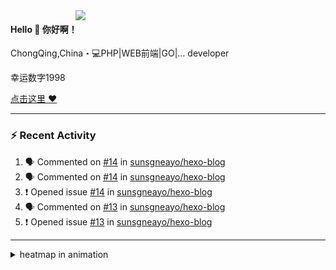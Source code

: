 

<img align="right" width="400" src="https://github-readme-stats.vercel.app/api?username=sunsgneayo&show_icons=true&text_color=24292e&bg_color=f7f4ed&hide_title=false" />


#### Hello 👋 你好啊！

ChongQing,China・💻PHP|WEB前端|GO|... developer 

幸运数字1998

[点击这里 :heart:](https://github.com/sunsgneayo)


---

### :zap: Recent Activity
<!--START_SECTION:activity-->
1. 🗣 Commented on [#14](https://github.com/sunsgneayo/hexo-blog/issues/14) in [sunsgneayo/hexo-blog](https://github.com/sunsgneayo/hexo-blog)
2. 🗣 Commented on [#14](https://github.com/sunsgneayo/hexo-blog/issues/14) in [sunsgneayo/hexo-blog](https://github.com/sunsgneayo/hexo-blog)
3. ❗️ Opened issue [#14](https://github.com/sunsgneayo/hexo-blog/issues/14) in [sunsgneayo/hexo-blog](https://github.com/sunsgneayo/hexo-blog)
4. 🗣 Commented on [#13](https://github.com/sunsgneayo/hexo-blog/issues/13) in [sunsgneayo/hexo-blog](https://github.com/sunsgneayo/hexo-blog)
5. ❗️ Opened issue [#13](https://github.com/sunsgneayo/hexo-blog/issues/13) in [sunsgneayo/hexo-blog](https://github.com/sunsgneayo/hexo-blog)
<!--END_SECTION:activity-->

---



<details>
<summary> heatmap in animation</summary>

[![github contribution grid snake animation](https://raw.githubusercontent.com/sunsgneayo/sunsgneayo/input/github-contribution-grid-snake.svg)](https://github.com/sunsgneayo)

</details>


<!--
 <details>

  <summary>contributions in 3D</summary>

 ![](https://raw.githubusercontent.com/sunsgneayo/sunsgneayo/profile-3d-contrib/profile-green.svg#gh-light-mode-only)
  ![](https://raw.githubusercontent.com/sunsgneayo/sunsgneayo/profile-3d-contrib/profile-night-green.svg#gh-dark-mode-only)

 </details>
 </p>
-->

